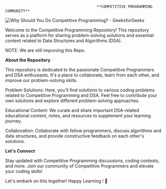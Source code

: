                                              **COMPETITIVE PROGRAMMING COMMUNITY**

![Why Should You Do Competitive Programming? - GeeksforGeeks](Aspose.Words.3835d836-6a0f-4242-8f8d-ed812a0881c6.001.png)

Welcome to the Competitive Programming Repository! This repository serves as a platform for sharing problem-solving solutions and essential content related to Data Structures and Algorithms (DSA).

NOTE: We are still improving this Repo.

**About the Repository**

This repository is dedicated to the passionate Competitive Programmers and DSA enthusiasts. It's a place to collaborate, learn from each other, and improve our problem-solving skills.

Problem Solutions: Here, you'll find solutions to various coding problems related to Competitive Programming and DSA. Feel free to contribute your own solutions and explore different problem-solving approaches.

Educational Content: We curate and share important DSA-related educational content, notes, and resources to supplement your learning journey.

Collaboration: Collaborate with fellow programmers, discuss algorithms and data structures, and provide constructive feedback on each other's solutions.

**Let's Connect**

Stay updated with Competitive Programming discussions, coding contests, and more. Join our community of Competitive Programmers and elevate your coding skills! 

Let's embark on this together! Happy Learning ! 💚

